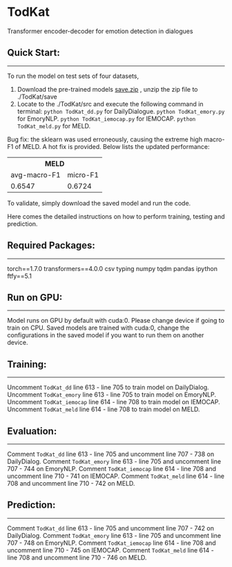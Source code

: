 # TodKat
Transformer encoder-decoder for emotion detection in dialogues

## Quick Start:
------------------------------------------------------
To run the model on test sets of four datasets,
1. Download the pre-trained models [save.zip](https://todcatsaves.s3.eu-west-2.amazonaws.com/save.zip) , unzip the zip file to ./TodKat/save
2. Locate to the ./TodKat/src and execute the following command in terminal:
    `python TodKat_dd.py` for DailyDialogue.
    `python TodKat_emory.py` for EmoryNLP.
    `python TodKat_iemocap.py` for IEMOCAP.
    `python TodKat_meld.py` for MELD. 

Bug fix: the sklearn was used erroneously, causing the extreme high macro-F1 of MELD. A hot fix is provided. Below lists the updated performance:
<table>
  <tr>
 <th colspan="2">MELD</th>
  </tr>
  <tr>
 <td>avg-macro-F1</td>
 <td>micro-F1</td>
  </tr>
  <tr>
 <td>0.6547</td>
 <td>0.6724</td>
  </tr>  
</table>

To validate, simply download the saved model and run the code.

Here comes the detailed instructions on how to perform training, testing and prediction.

## Required Packages: 
------------------------------------------------------
torch==1.7.0
transformers==4.0.0
csv
typing
numpy
tqdm
pandas
ipython
ftfy==5.1

## Run on GPU:
------------------------------------------------------
Model runs on GPU by default with cuda:0. Please change device if going to train on CPU. Saved models are trained with cuda:0, change the configurations in the saved model if you want to run them on another device.

## Training:
------------------------------------------------------
Uncomment `TodKat_dd` line 613 - line 705 to train model on DailyDialog.
Uncomment `TodKat_emory` line 613 - line 705 to train model on EmoryNLP.
Uncomment `TodKat_iemocap` line 614 - line 708 to train model on IEMOCAP.
Uncomment `TodKat_meld` line 614 - line 708 to train model on MELD.

## Evaluation:
------------------------------------------------------
Comment `TodKat_dd` line 613 - line 705 and uncomment line 707 - 738 on DailyDialog.
Comment `TodKat_emory` line 613 - line 705 and uncomment line 707 - 744 on EmoryNLP.
Comment `TodKat_iemocap` line 614 - line 708 and uncomment line 710 - 741 on IEMOCAP.
Comment `TodKat_meld` line 614 - line 708 and uncomment line 710 - 742 on MELD.

## Prediction:
------------------------------------------------------
Comment `TodKat_dd` line 613 - line 705 and uncomment line 707 - 742 on DailyDialog.
Comment `TodKat_emory` line 613 - line 705 and uncomment line 707 - 748 on EmoryNLP.
Comment `TodKat_iemocap` line 614 - line 708 and uncomment line 710 - 745 on IEMOCAP.
Comment `TodKat_meld` line 614 - line 708 and uncomment line 710 - 746 on MELD.
